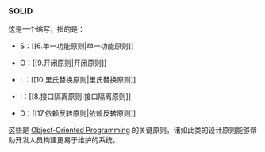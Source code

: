 ### SOLID

这是一个缩写，指的是：

-   S：[[6.单一功能原则|单一功能原则]]
    
-   O：[[9.开闭原则|开闭原则]]
    
-   L：[[10.里氏替换原则|里氏替换原则]]
    
-   I：[[8.接口隔离原则|接口隔离原则]]
    
-   D：[[17.依赖反转原则|依赖反转原则]]
    

这些是 [Object-Oriented Programming](#todo) 的关键原则。诸如此类的设计原则能够帮助开发人员构建更易于维护的系统。